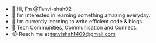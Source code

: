 - 👋 Hi, I’m @Tanvi-shah02
- 👀 I’m interested in learning something amazing everyday.
- 🌱 I’m currently learning to write efficient code & blogs.
- 💞️ Tech Communities, Communication and Connect.
- 📫 Reach me at tanvishah1409@gmail.com

<!---
Tanvi-shah02/Tanvi-shah02 is a ✨ special ✨ repository because its `README.md` (this file) appears on your GitHub profile.
You can click the Preview link to take a look at your changes.
--->
